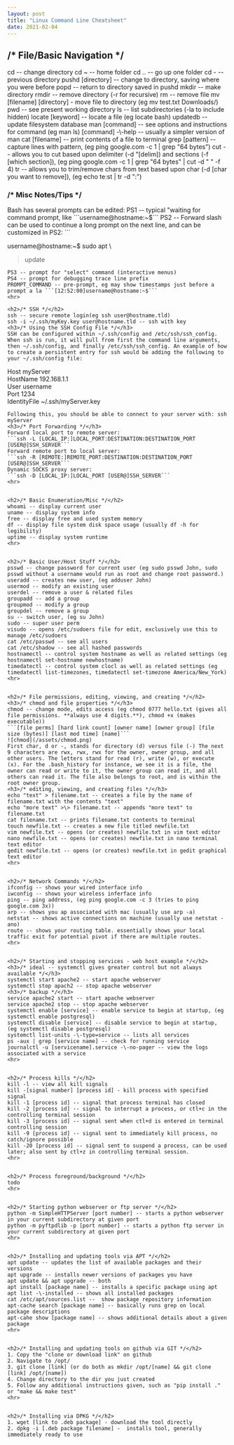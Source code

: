 ```yaml
---
layout: post
title: "Linux Command Line Cheatsheet"
date: 2021-02-04
---
```


<h2>/* File/Basic Navigation */</h2>  
cd -- change directory  
cd ~ -- home folder  
cd .. -- go up one folder  
cd - -- previous directory  
pushd [directory] -- change to directory, saving where you were before  
popd -- return to directory saved in pushd  
mkdir -- make directory  
rmdir -- remove directory (-r for recursive)  
rm -- remove file  
mv [filename] [directory] - move file to directory (eg mv test.txt Downloads/)  
pwd -- see present working directory  
ls -- list subdirectories (-la to include hidden)  
locate [keyword] -- locate a file (eg locate bash)  
updatedb -- update filesystem database  
man [command] -- see options and instructions for command (eg man ls)  
[command] -\-help -- usually a simpler version of man  
cat [filename] -- print contents of a file to terminal  
grep [pattern] -- capture lines with pattern, (eg ping google.com -c 1 | grep "64 bytes")  
cut -- allows you to cut based upon delimiter (-d "[delim]) and sections (-f [which section]), (eg ping google.com -c 1 | grep "64 bytes" | cut -d " " -f 4)  
tr -- allows you to trim/remove chars from text based upon char (-d [char you want to remove]), (eg echo te:st | tr -d ":")  
<h3>/* Misc Notes/Tips */</h3>  
Bash has several prompts can be edited:  
PS1 -- typical "waiting for command prompt, like ```username@hostname:~$```  
PS2 -- Forward slash can be used to continue a long prompt on the next line, and can be customized in PS2:  
```  

username@hostname:~$ sudo apt \  
> update  

```   
PS3 -- prompt for "select" command (interactive menus)  
PS4 -- prompt for debugging trace line prefix  
PROMPT_COMMAND -- pre-prompt, eg may show timestamps just before a prompt a la ```[12:52:00]username@hostname:~$```  
<hr>  

<h2>/* SSH */</h2>  
ssh -- secure remote login(eg ssh user@hostname.tld)  
ssh -i ~/.ssh/myKey.key user@hostname.tld -- ssh with key  
<h3>/* Using the SSH Config File */</h3>  
SSH can be configured within ~/.ssh/config and /etc/ssh/ssh_config. When ssh is run, it will pull from first the command line arguments, then ~/.ssh/config, and finally /etc/ssh/ssh_config. An example of how to create a persistent entry for ssh would be adding the following to your ~/.ssh/config file:  
```  

Host myServer  
    HostName 192.168.1.1  
    User username  
    Port 1234  
    IdentityFile ~/.ssh/myServer.key  
    
 ```  
Following this, you should be able to connect to your server with: ssh myServer  
<h3>/* Port Forwarding */</h3>  
Forward local port to remote server:  
```ssh -L [LOCAL_IP:]LOCAL_PORT:DESTINATION:DESTINATION_PORT [USER@]SSH_SERVER```  
Forward remote port to local server:  
```ssh -R [REMOTE:]REMOTE_PORT:DESTINATION:DESTINATION_PORT [USER@]SSH_SERVER```  
Dynamic SOCKS proxy server:  
```ssh -D [LOCAL_IP:]LOCAL_PORT [USER@]SSH_SERVER```  
<hr>  


<h2>/* Basic Enumeration/Misc */</h2>  
whoami -- display current user  
uname -- display system info  
free -- display free and used system memory  
df -- display file system disk space usage (usually df -h for legibility)  
uptime -- display system runtime  
<hr>  


<h2>/* Basic User/Host Stuff */</h2>  
psswd -- change password for current user (eg sudo psswd John, sudo psswd without a username would run as root and change root password.)
useradd -- creates new user, (eg adduser John)  
usermod -- modify an existing user  
userdel -- remove a user & related files  
groupadd -- add a group  
groupmod -- modify a group  
groupdel -- remove a group  
su -- switch user, (eg su John)  
sudo -- super user perm  
visudo -- opens /etc/sudoers file for edit, exclusively use this to manage /etc/sudoers  
cat /etc/passwd -- see all users  
cat /etc/shadow -- see all hashed passwords  
hostnamectl -- control system hostname as well as related settings (eg hostnamectl set-hostname newhostname)  
timedatectl -- control system clocl as well as related settings (eg timedatectl list-timezones, timedatectl set-timezone America/New_York)  
<hr>  


<h2>/* File permissions, editing, viewing, and creating */</h2>  
<h3>/* chmod and file properties */</h3>
chmod -- change mode, edits access (eg chmod 0777 hello.txt (gives all file permissions. **always use 4 digits.**), chmod +x (makes executable))  
```[file perms] [hard link count] [owner name] [owner group] [file size (bytes)] [last mod time] [name]```  
![chmod](/assets/chmod.png)  
First char, d or -, stands for directory (d) versus file (-) The next 9 characters are rwx, rwx, rwx for the owner, owner group, and all other users. The letters stand for read (r), write (w), or execute (x). For the .bash_history for instance, we see it is a file, the owner can read or write to it, the owner group can read it, and all others can read it. The file also belongs to root, and is within the root owner group.  
<h3>/* editing, viewing, and creating files */</h3>
echo "text" > filename.txt -- creates a file by the name of filename.txt with the contents "text"  
echo "more text" >\> filename.txt -- appends "more text" to filename.txt  
cat filename.txt -- prints filename.txt contents to terminal  
touch newfile.txt -- creates a new file titled newfile.txt  
vim newfile.txt -- opens (or creates) newfile.txt in vim text editor  
nano newfile.txt -- opens (or creates) newfile.txt in nano terminal text editor  
gedit newfile.txt -- opens (or creates) newfile.txt in gedit graphical text editor  
<hr>  


<h2>/* Network Commands */</h2>  
ifconfig -- shows your wired interface info  
iwconfig -- shows your wireless inferface info  
ping -- ping address, (eg ping google.com -c 3 (tries to ping google.com 3x))  
arp -- shows you ap associated with mac (usually use arp -a)  
netstat -- shows active connections on machine (usually use netstat -ano)  
route -- shows your routing table. essentially shows your local traffic exit for potential pivot if there are multiple routes.  
<hr>  


<h2>/* Starting and stopping services - web host example */</h2>  
<h3>/* ideal -- systemctl gives greater control but not always available */</h3>  
systemctl start apache2 -- start apache webserver  
systemctl stop apach2 -- stop apache webserver  
<h3>/* backup */</h3>  
service apache2 start -- start apache webserver  
service apache2 stop -- stop apache webserver  
systemctl enable [service] -- enable service to begin at startup, (eg systemctl enable postgresql)  
systemctl disable [service] -- disable service to begin at startup, (eg systemctl disable postgresql)  
systemctl list-units -\-type=service -- lists all services  
ps -aux | grep [service name] -- check for running service  
journalctl -u [servicename].service -\-no-pager -- view the logs associated with a service  
<hr>  


<h2>/* Process kills */</h2>  
kill -l -- view all kill signals  
kill -[signal number] [process id] - kill process with specified signal  
kill -1 [process id] -- signal that process terminal has closed  
kill -2 [process id] -- signal to interrupt a process, or ctl+c in the controlling terminal session  
kill -3 [process id] -- signal sent when ctl+d is entered in terminal controlling session  
kill -9 [process id] -- signal sent to immediately kill process, no catch/ignore possible  
kill -20 [process id] -- signal sent to suspend a process, can be used later; also sent by ctl+z in controlling terminal session.  
<hr>  


<h2>/* Process foreground/background */</h2>  
todo  
<hr>  


<h2>/* Starting python webserver or ftp server */</h2>  
python -m SimpleHTTPServer [port number] -- starts a python webserver in your current subdirectory at given port  
python -m pyftpdlib -p [port number] -- starts a python ftp server in your current subdirectory at given port  
<hr>  


<h2>/* Installing and updating tools via APT */</h2>  
apt update -- updates the list of available packages and their versions  
apt upgrade -- installs newer versions of packages you have  
apt update && apt upgrade -- both  
apt install [package name] -- installs a specific package using apt  
apt list -\-installed -- shows all installed packages  
cat /etc/apt/sources.list --  show package repository information  
apt-cache search [package name] -- basically runs grep on local package descriptions  
apt-cahe show [package name] -- shows additional details about a given package  
<hr>  


<h2>/* Installing and updating tools on github via GIT */</h2>  
1. Copy the "clone or download link" on github  
2. Navigate to /opt/  
3. git clone [link] (or do both as mkdir /opt/[name] && git clone [link] /opt/[name])  
4. Change directory to the dir you just created  
5. Follow any additional instructions given, such as "pip install ." or "make && make test"  
<hr>  


<h2>/* Installing via DPKG */</h2>  
1. wget [link to .deb package] - download the tool directly  
2. dpkg -i [.deb package filename] -  installs tool, generally immediately ready to use  
